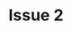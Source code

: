 ---
title: Issue 2
season: April 2016
layout: table-of-contents
presentation: abstract
order: 200
class: page-one
outputs:
  - pdf
  - html
---